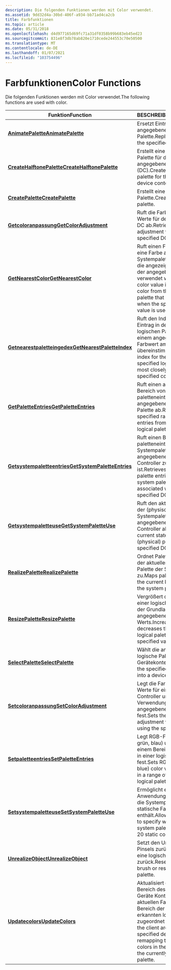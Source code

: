 ```yaml
---
description: Die folgenden Funktionen werden mit Color verwendet.
ms.assetid: 9dd32d4a-30bd-406f-a934-bb71ad4ca2cb
title: Farbfunktionen
ms.topic: article
ms.date: 05/31/2018
ms.openlocfilehash: d4d977165d69fc71a31df0358b99b683eb45ed23
ms.sourcegitcommit: 831e8f3db78ab820e1710cede244553c70e50500
ms.translationtype: MT
ms.contentlocale: de-DE
ms.lasthandoff: 01/07/2021
ms.locfileid: "103754496"
---
```

# <a name="color-functions"></a><span data-ttu-id="6acc4-103">Farbfunktionen</span><span class="sxs-lookup"><span data-stu-id="6acc4-103">Color Functions</span></span>

<span data-ttu-id="6acc4-104">Die folgenden Funktionen werden mit Color verwendet.</span><span class="sxs-lookup"><span data-stu-id="6acc4-104">The following functions are used with color.</span></span>



| <span data-ttu-id="6acc4-105">Funktion</span><span class="sxs-lookup"><span data-stu-id="6acc4-105">Function</span></span>                                                   | <span data-ttu-id="6acc4-106">BESCHREIBUNG</span><span class="sxs-lookup"><span data-stu-id="6acc4-106">Description</span></span>                                                                                                                                           |
|------------------------------------------------------------|-------------------------------------------------------------------------------------------------------------------------------------------------------|
| [<span data-ttu-id="6acc4-107">**AnimatePalette**</span><span class="sxs-lookup"><span data-stu-id="6acc4-107">**AnimatePalette**</span></span>](/windows/desktop/api/Wingdi/nf-wingdi-animatepalette)                   | <span data-ttu-id="6acc4-108">Ersetzt Einträge in der angegebenen logischen Palette.</span><span class="sxs-lookup"><span data-stu-id="6acc4-108">Replaces entries in the specified logical palette.</span></span>                                                                                                    |
| [<span data-ttu-id="6acc4-109">**CreateHalftonePalette**</span><span class="sxs-lookup"><span data-stu-id="6acc4-109">**CreateHalftonePalette**</span></span>](/windows/desktop/api/Wingdi/nf-wingdi-createhalftonepalette)     | <span data-ttu-id="6acc4-110">Erstellt eine halbftone-Palette für den angegebenen Gerätekontext (DC).</span><span class="sxs-lookup"><span data-stu-id="6acc4-110">Creates a halftone palette for the specified device context (DC).</span></span>                                                                                     |
| [<span data-ttu-id="6acc4-111">**CreatePalette**</span><span class="sxs-lookup"><span data-stu-id="6acc4-111">**CreatePalette**</span></span>](/windows/desktop/api/Wingdi/nf-wingdi-createpalette)                     | <span data-ttu-id="6acc4-112">Erstellt eine logische Palette.</span><span class="sxs-lookup"><span data-stu-id="6acc4-112">Creates a logical palette.</span></span>                                                                                                                            |
| [<span data-ttu-id="6acc4-113">**Getcoloranpassung**</span><span class="sxs-lookup"><span data-stu-id="6acc4-113">**GetColorAdjustment**</span></span>](/windows/desktop/api/Wingdi/nf-wingdi-getcoloradjustment)           | <span data-ttu-id="6acc4-114">Ruft die Farb Anpassungs Werte für den angegebenen DC ab.</span><span class="sxs-lookup"><span data-stu-id="6acc4-114">Retrieves the color adjustment values for the specified DC.</span></span>                                                                                           |
| [<span data-ttu-id="6acc4-115">**GetNearestColor**</span><span class="sxs-lookup"><span data-stu-id="6acc4-115">**GetNearestColor**</span></span>](/windows/desktop/api/Wingdi/nf-wingdi-getnearestcolor)                 | <span data-ttu-id="6acc4-116">Ruft einen Farbwert ab, der eine Farbe aus der Systempalette identifiziert, die angezeigt wird, wenn der angegebene Farbwert verwendet wird.</span><span class="sxs-lookup"><span data-stu-id="6acc4-116">Retrieves a color value identifying a color from the system palette that will be displayed when the specified color value is used.</span></span>                    |
| [<span data-ttu-id="6acc4-117">**Getnearestpaletteingedex**</span><span class="sxs-lookup"><span data-stu-id="6acc4-117">**GetNearestPaletteIndex**</span></span>](/windows/desktop/api/Wingdi/nf-wingdi-getnearestpaletteindex)   | <span data-ttu-id="6acc4-118">Ruft den Index für den Eintrag in der angegebenen logischen Palette ab, der mit einem angegebenen Farbwert am ehesten übereinstimmt.</span><span class="sxs-lookup"><span data-stu-id="6acc4-118">Retrieves the index for the entry in the specified logical palette most closely matching a specified color value.</span></span>                                     |
| [<span data-ttu-id="6acc4-119">**GetPaletteEntries**</span><span class="sxs-lookup"><span data-stu-id="6acc4-119">**GetPaletteEntries**</span></span>](/windows/desktop/api/Wingdi/nf-wingdi-getpaletteentries)             | <span data-ttu-id="6acc4-120">Ruft einen angegebenen Bereich von paletteneinträgen aus der angegebenen logischen Palette ab.</span><span class="sxs-lookup"><span data-stu-id="6acc4-120">Retrieves a specified range of palette entries from the given logical palette.</span></span>                                                                        |
| [<span data-ttu-id="6acc4-121">**Getsystempaletteentries**</span><span class="sxs-lookup"><span data-stu-id="6acc4-121">**GetSystemPaletteEntries**</span></span>](/windows/desktop/api/Wingdi/nf-wingdi-getsystempaletteentries) | <span data-ttu-id="6acc4-122">Ruft einen Bereich von paletteneinträgen aus der Systempalette ab, die dem angegebenen Domänen Controller zugeordnet ist.</span><span class="sxs-lookup"><span data-stu-id="6acc4-122">Retrieves a range of palette entries from the system palette that is associated with the specified DC.</span></span>                                                |
| [<span data-ttu-id="6acc4-123">**Getsystempaletteuse**</span><span class="sxs-lookup"><span data-stu-id="6acc4-123">**GetSystemPaletteUse**</span></span>](/windows/desktop/api/Wingdi/nf-wingdi-getsystempaletteuse)         | <span data-ttu-id="6acc4-124">Ruft den aktuellen Zustand der (physischen) Systempalette für den angegebenen Domänen Controller ab.</span><span class="sxs-lookup"><span data-stu-id="6acc4-124">Retrieves the current state of the system (physical) palette for the specified DC.</span></span>                                                                    |
| [<span data-ttu-id="6acc4-125">**RealizePalette**</span><span class="sxs-lookup"><span data-stu-id="6acc4-125">**RealizePalette**</span></span>](/windows/desktop/api/Wingdi/nf-wingdi-realizepalette)                   | <span data-ttu-id="6acc4-126">Ordnet Paletteneinträge aus der aktuellen logischen Palette der Systempalette zu.</span><span class="sxs-lookup"><span data-stu-id="6acc4-126">Maps palette entries from the current logical palette to the system palette.</span></span>                                                                          |
| [<span data-ttu-id="6acc4-127">**ResizePalette**</span><span class="sxs-lookup"><span data-stu-id="6acc4-127">**ResizePalette**</span></span>](/windows/desktop/api/Wingdi/nf-wingdi-resizepalette)                     | <span data-ttu-id="6acc4-128">Vergrößert oder verkleinert einer logischen Palette auf der Grundlage des angegebenen Werts.</span><span class="sxs-lookup"><span data-stu-id="6acc4-128">Increases or decreases the size of a logical palette based on the specified value.</span></span>                                                                    |
| [<span data-ttu-id="6acc4-129">**SelectPalette**</span><span class="sxs-lookup"><span data-stu-id="6acc4-129">**SelectPalette**</span></span>](/windows/desktop/api/Wingdi/nf-wingdi-selectpalette)                     | <span data-ttu-id="6acc4-130">Wählt die angegebene logische Palette in einen Gerätekontext aus.</span><span class="sxs-lookup"><span data-stu-id="6acc4-130">Selects the specified logical palette into a device context.</span></span>                                                                                          |
| [<span data-ttu-id="6acc4-131">**Setcoloranpassung**</span><span class="sxs-lookup"><span data-stu-id="6acc4-131">**SetColorAdjustment**</span></span>](/windows/desktop/api/Wingdi/nf-wingdi-setcoloradjustment)           | <span data-ttu-id="6acc4-132">Legt die Farb Anpassungs Werte für einen Domänen Controller unter Verwendung der angegebenen Werte fest.</span><span class="sxs-lookup"><span data-stu-id="6acc4-132">Sets the color adjustment values for a DC using the specified values.</span></span>                                                                                 |
| [<span data-ttu-id="6acc4-133">**Setpaletteentries**</span><span class="sxs-lookup"><span data-stu-id="6acc4-133">**SetPaletteEntries**</span></span>](/windows/desktop/api/Wingdi/nf-wingdi-setpaletteentries)             | <span data-ttu-id="6acc4-134">Legt RGB-Farbwerte (rot, grün, blau) und Flags in einem Bereich von Einträgen in einer logischen Palette fest.</span><span class="sxs-lookup"><span data-stu-id="6acc4-134">Sets RGB (red, green, blue) color values and flags in a range of entries in a logical palette.</span></span>                                                        |
| [<span data-ttu-id="6acc4-135">**Setsystempaletteuse**</span><span class="sxs-lookup"><span data-stu-id="6acc4-135">**SetSystemPaletteUse**</span></span>](/windows/desktop/api/Wingdi/nf-wingdi-setsystempaletteuse)         | <span data-ttu-id="6acc4-136">Ermöglicht es einer Anwendung, anzugeben, ob die Systempalette 2 oder 20 statische Farben enthält.</span><span class="sxs-lookup"><span data-stu-id="6acc4-136">Allows an application to specify whether the system palette contains 2 or 20 static colors.</span></span>                                                           |
| [<span data-ttu-id="6acc4-137">**UnrealizeObject**</span><span class="sxs-lookup"><span data-stu-id="6acc4-137">**UnrealizeObject**</span></span>](/windows/desktop/api/Wingdi/nf-wingdi-unrealizeobject)                 | <span data-ttu-id="6acc4-138">Setzt den Ursprung eines Pinsels zurück oder setzt eine logische Palette zurück.</span><span class="sxs-lookup"><span data-stu-id="6acc4-138">Resets the origin of a brush or resets a logical palette.</span></span>                                                                                             |
| [<span data-ttu-id="6acc4-139">**Updatecolors**</span><span class="sxs-lookup"><span data-stu-id="6acc4-139">**UpdateColors**</span></span>](/windows/desktop/api/Wingdi/nf-wingdi-updatecolors)                       | <span data-ttu-id="6acc4-140">Aktualisiert den Client Bereich des angegebenen Geräte Kontexts, indem die aktuellen Farben im Client Bereich der aktuell erkannten logischen Palette zugeordnet werden.</span><span class="sxs-lookup"><span data-stu-id="6acc4-140">Updates the client area of the specified device context by remapping the current colors in the client area to the currently realized logical palette.</span></span> |



 

 

 



